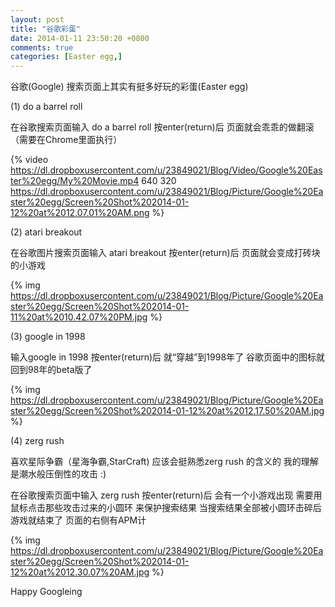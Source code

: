 ```yaml
---
layout: post
title: "谷歌彩蛋"
date: 2014-01-11 23:50:20 +0800
comments: true
categories: [Easter egg,]
---
```

谷歌(Google) 搜索页面上其实有挺多好玩的彩蛋(Easter egg)  

(1) do a barrel roll  

在谷歌搜索页面输入 do a barrel roll 按enter(return)后 页面就会乖乖的做翻滚（需要在Chrome里面执行）  

{% video https://dl.dropboxusercontent.com/u/23849021/Blog/Video/Google%20Easter%20egg/My%20Movie.mp4 640 320 https://dl.dropboxusercontent.com/u/23849021/Blog/Picture/Google%20Easter%20egg/Screen%20Shot%202014-01-12%20at%2012.07.01%20AM.png %}  

(2) atari breakout 

在谷歌图片搜索页面输入 atari breakout 按enter(return)后 页面就会变成打砖块的小游戏  

{% img https://dl.dropboxusercontent.com/u/23849021/Blog/Picture/Google%20Easter%20egg/Screen%20Shot%202014-01-11%20at%2010.42.07%20PM.jpg %}  

(3) google in 1998  

输入google in 1998 按enter(return)后 就“穿越”到1998年了 谷歌页面中的图标就回到98年的beta版了  

{% img https://dl.dropboxusercontent.com/u/23849021/Blog/Picture/Google%20Easter%20egg/Screen%20Shot%202014-01-12%20at%2012.17.50%20AM.jpg %}  

(4) zerg rush  

喜欢星际争霸（星海争霸,StarCraft) 应该会挺熟悉zerg rush 的含义的 我的理解是潮水般压倒性的攻击 :)  

在谷歌搜索页面中输入 zerg rush 按enter(return)后  会有一个小游戏出现 需要用鼠标点击那些攻击过来的小圆环 来保护搜索结果 当搜索结果全部被小圆环击碎后游戏就结束了 页面的右侧有APM计  

{% img https://dl.dropboxusercontent.com/u/23849021/Blog/Picture/Google%20Easter%20egg/Screen%20Shot%202014-01-12%20at%2012.30.07%20AM.jpg %}

Happy Googleing
